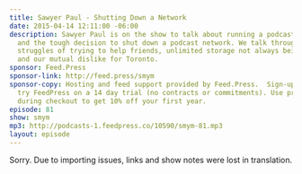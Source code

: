 ```yaml
---
title: Sawyer Paul - Shutting Down a Network
date: 2015-04-14 12:11:00 -06:00
description: Sawyer Paul is on the show to talk about running a podcast network -
  and the tough decision to shut down a podcast network. We talk through some of the
  struggles of trying to help friends, unlimited storage not always being unlimited
  and our mutual dislike for Toronto.
sponsor: Feed.Press
sponsor-link: http://feed.press/smym
sponsor-copy: Hosting and feed support provided by Feed.Press.  Sign-up today and
  try FeedPress on a 14 day trial (no contracts or commitments). Use promo code "smym"
  during checkout to get 10% off your first year.
episode: 81
show: smym
mp3: http://podcasts-1.feedpress.co/10590/smym-81.mp3
layout: episode
---
```


Sorry. Due to importing issues, links and show notes were lost in translation.
